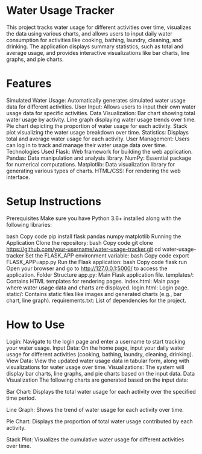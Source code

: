 # Water Usage Tracker
This project tracks water usage for different activities over time, visualizes the data using various charts, and allows users to input daily water consumption for activities like cooking, bathing, laundry, cleaning, and drinking. The application displays summary statistics, such as total and average usage, and provides interactive visualizations like bar charts, line graphs, and pie charts.

# Features
Simulated Water Usage: Automatically generates simulated water usage data for different activities.
User Input: Allows users to input their own water usage data for specific activities.
Data Visualization:
Bar chart showing total water usage by activity.
Line graph displaying water usage trends over time.
Pie chart depicting the proportion of water usage for each activity.
Stack plot visualizing the water usage breakdown over time.
Statistics: Displays total and average water usage for each activity.
User Management: Users can log in to track and manage their water usage data over time.
Technologies Used
Flask: Web framework for building the web application.
Pandas: Data manipulation and analysis library.
NumPy: Essential package for numerical computations.
Matplotlib: Data visualization library for generating various types of charts.
HTML/CSS: For rendering the web interface.

# Setup Instructions
Prerequisites
Make sure you have Python 3.6+ installed along with the following libraries:

bash
Copy code
pip install flask pandas numpy matplotlib
Running the Application
Clone the repository:
bash
Copy code
git clone https://github.com/your-username/water-usage-tracker.git
cd water-usage-tracker
Set the FLASK_APP environment variable:
bash
Copy code
export FLASK_APP=app.py
Run the Flask application:
bash
Copy code
flask run
Open your browser and go to http://127.0.0.1:5000/ to access the application.
Folder Structure
app.py: Main Flask application file.
templates/: Contains HTML templates for rendering pages.
index.html: Main page where water usage data and charts are displayed.
login.html: Login page.
static/: Contains static files like images and generated charts (e.g., bar chart, line graph).
requirements.txt: List of dependencies for the project.
# How to Use
Login: Navigate to the login page and enter a username to start tracking your water usage.
Input Data: On the home page, input your daily water usage for different activities (cooking, bathing, laundry, cleaning, drinking).
View Data: View the updated water usage data in tabular form, along with visualizations for water usage over time.
Visualizations: The system will display bar charts, line graphs, and pie charts based on the input data.
Data Visualization
The following charts are generated based on the input data:

Bar Chart: Displays the total water usage for each activity over the specified time period.

Line Graph: Shows the trend of water usage for each activity over time.

Pie Chart: Displays the proportion of total water usage contributed by each activity.

Stack Plot: Visualizes the cumulative water usage for different activities over time.
